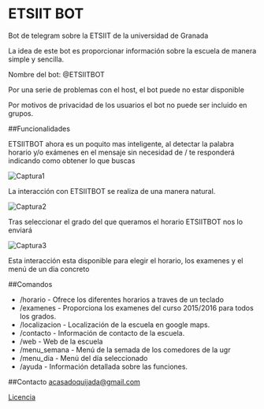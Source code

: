 # ETSIIT BOT
Bot de telegram sobre la ETSIIT de la universidad de Granada

La idea de este bot es proporcionar información sobre la escuela de manera simple y sencilla.

Nombre del bot: @ETSIITBOT

Por una serie de problemas con el host, el bot puede no estar disponible

Por motivos de privacidad de los usuarios el bot no puede ser incluido en grupos.


##Funcionalidades

ETSIITBOT ahora es un poquito mas inteligente, al detectar la palabra horario y/o exámenes en el mensaje
sin necesidad de / te responderá indicando como obtener lo que buscas

![Captura1](http://i1045.photobucket.com/albums/b460/Alejandro_Casado/ETSIITBOT/pasiva_zpsu03alnpi.png)

La interacción con ETSIITBOT se realiza de una manera natural.

![Captura2](http://i1045.photobucket.com/albums/b460/Alejandro_Casado/ETSIITBOT/horario1_zpsxbtn0gva.png)

Tras seleccionar el grado del que queramos el horario ETSIITBOT nos lo enviará

![Captura3](http://i1045.photobucket.com/albums/b460/Alejandro_Casado/ETSIITBOT/horario2_zpsmpepeu9a.png)

Esta interacción esta disponible para elegir el horario, los examenes y el menú de un dia concreto

##Comandos

* /horario - Ofrece los diferentes horarios a traves de un teclado
* /examenes - Proporciona los examenes del curso 2015/2016 para todos los grados.
* /localizacion - Localización de la escuela en google maps.
* /contacto - Información de contacto de la escuela.
* /web - Web de la escuela
* /menu_semana - Menú de la semada de los comedores de la ugr
* /menu_dia - Menú del día seleccionado
* /ayuda - Información detallada sobre las funciones.

##Contacto
acasadoquijada@gmail.com

[Licencia](https://github.com/acasadoquijada/ETSIIT_BOT/blob/master/LICENSE)
